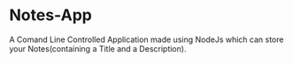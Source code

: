 # Notes-App
A Comand Line Controlled Application made using NodeJs which can store your Notes(containing a Title and a Description).
